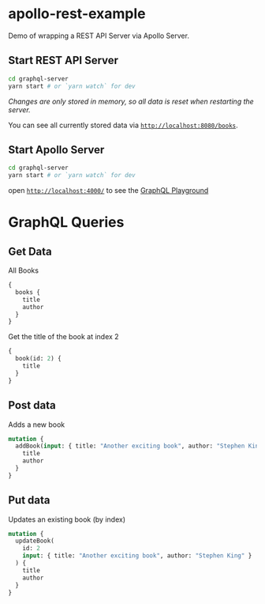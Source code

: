 # apollo-rest-example

Demo of wrapping a REST API Server via Apollo Server.

## Start REST API Server

```bash
cd graphql-server
yarn start # or `yarn watch` for dev
```

_Changes are only stored in memory, so all data is reset when restarting the server._

You can see all currently stored data via [`http://localhost:8080/books`](http://localhost:8080/books).

## Start Apollo Server

```bash
cd graphql-server
yarn start # or `yarn watch` for dev
```

open [`http://localhost:4000/`](http://localhost:4000/) to see the [GraphQL Playground](https://www.apollographql.com/docs/apollo-server/testing/graphql-playground/)

# GraphQL Queries

## Get Data

All Books

```GraphQL
{
  books {
    title
    author
  }
}
```

Get the title of the book at index 2

```GraphQL
{
  book(id: 2) {
    title
  }
}
```

## Post data

Adds a new book

```GraphQL
mutation {
  addBook(input: { title: "Another exciting book", author: "Stephen King" }) {
    title
    author
  }
}
```

## Put data

Updates an existing book (by index)

```GraphQL
mutation {
  updateBook(
    id: 2
    input: { title: "Another exciting book", author: "Stephen King" }
  ) {
    title
    author
  }
}
```

